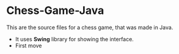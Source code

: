 # Chess-Game-Java

  This are the source files for a chess game, that was made in Java.

- It uses **Swing** library for showing the interface.
- First move
